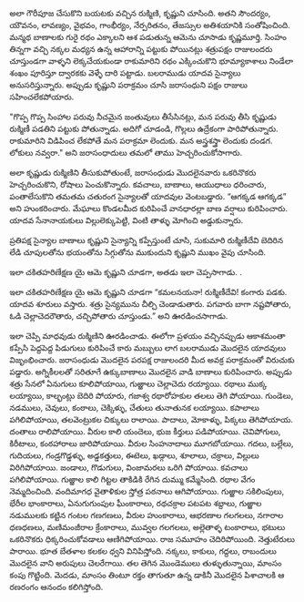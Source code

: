 ﻿అలా గౌరీపూజ చేసుకొని బయటకు వచ్చిన రుక్మిణి, కృష్ణుని చూసింది. అతని సౌందర్యం, యౌవనం, లావణ్యం, వైభవం, గాంభీర్యం, నేర్పరితనం, తేజస్సుల అతిశయానికి సంతోషించింది. మన్మథ బాణాలకు గురై రథం ఎక్కాలని ఆశ పడుతున్న ఆమెను చూసాడు కృష్ణమూర్తి. సింహం తిన్నగా వచ్చి నక్కల మధ్యన ఉన్న ఆహారాన్ని పట్టుకు పోయినట్లు శత్రుపక్షం రాజులందరు చూస్తుండగా వాళ్ళని లెక్కచేయకుండా రాకుమారిని రథం ఎక్కించుకొని భూమ్యాకాశాలు నిండేలా శంఖం పూరిస్తూ ద్వారకకు వెళ్ళే దారి పట్టాడు. బలరాముడు యాదవ సైన్యాలు అనుసరిస్తున్నారు. అప్పుడు కృష్ణుని పరాక్రమం చూసి జరాసంధుని పక్షం రాజులు సహించలేకపోయారు. 

"గొప్ప గొప్ప సింహాల పరువు నీచమైన జంతువులు తీసేసినట్లు, మన పరువు తీసి కృష్ణుడు రుక్మిణీ పడతిని పట్టుకు పోతున్నాడు. అదిగో చూడండి, గొల్లలు ఉద్రేకంగా పారిపోతున్నారు. రాకుమారిని విడిపించ లేకపోతే మన పరాక్రమా లెందుకు. మన అస్త్రశస్త్రా లెందుకు దండగ. లోకులు నవ్వరా." అని జరాసంధాదులు తమలో తాము హెచ్చరించుకోసాగారు. 

అలా కృష్ణుడు రుక్మిణిని తీసుకుపోతుంటే, జరాసంధుడు మొదలైనవారు ఒకరినొకరు హెచ్చరించుకొని, రోషాలు పెంచుకొన్నారు. కవచాలు, బాణాలు, ఆయుధాలు ధరించారు, పంతాలేసుకొని తమతమ చతురంగ సైన్యాలతో యాదవుల వెంటబడ్డారు. “ఆగక్కడ ఆగక్కడ” అని హుంకరించారు. మేఘాలు కొండలమీద కురిపించే వానధారల్లా బాణ వర్షాలు కురిపించారు. యాదవ సేనానాయకులు విల్లులెక్కుపెట్టి, వింటి తాళ్ళు మోగించి అడ్డుకున్నారు. 

ప్రతిపక్ష సైన్యాల బాణాలు కృష్ణుని సైన్యాన్ని కప్పేస్తుంటే చూసి, సుకుమారి రుక్మిణీదేవి బెదిరిన లేడి చూపులతోను భయంతోను సిగ్గుతోను ముకుందుని కృష్ణుని ముఖం వైపు చూసింది. 

ఇలా చకితహరిణేక్షణ యై ఆమె కృష్ణుని చూడగా, అతడు ఇలా చెప్పసాగాడు. . 

ఇలా చకితహరిణేక్షణ యై ఆమె కృష్ణుని చూడగా “కమలనయనా! రుక్మిణీదేవి! కంగారు పడకు. యాదవ శూరులు వస్తారు. శత్రు సైన్యమును చీల్చి చెండాడుతారు. పగవారు బాగా నష్టపోతారు, ఓడి చెల్లాచెదరౌతారు, చచ్చిపోతారు చూస్తుండు.” అని ఊరడించసాగాడు. 

ఇలా చెప్పి మాధవుడు రుక్మిణిని ఊరడించాడు. ఈలోగా ప్రళయం వచ్చినప్పుడు ఆకాశమంతా కప్పేసి పెద్దపెద్ద పిడుగులు కురిపించే కారు మబ్బులు లాగ బలరాముడు మొదలైన యాదవులు విజృంభించారు. జరాసంధుడు మొదలైన పరపక్ష రాజులందరి మీద అవక్ర పరాక్రమంతో విరుచుకు పడ్డారు. అగ్నికీలలతో సరితూగే ఉక్కుబాణాలు మొదలైన వాడి బాణాలు కురిపించారు. అప్పుడు శత్రు సేనలో ఏనుగులు కూలిపోయాయి, గుఱ్ఱాలు చెల్లాచెదు రయ్యాయి. రథాలు ముక్క లయ్యాయి, కాల్భంట్లు బెదిరి పోయారు, గజాశ్వ రథారోహకుల తలలు తెగి పోయాయి. గుండెలు, నడములు, చెవులు, కంఠాలు, చెక్కిళ్ళు, చేతులు తునాతునక లయ్యాయి. కపాలాలు పగిలిపోయాయి, తలవెంట్రుకల చిక్కులు రాలాయి. పాదాలు, మోకాళ్ళు, పిక్కలు తెగిపోయాయ. దంతాలు రాలిపోయాయి. వీరుల కాలి యందెలు, భుజ కీర్తులు పడిపోయాయి. చెవిపోగులు, కిరీటాలు, కంఠహారాలు జారిపోయాయి. వీరుల సింహనాదాలు మూగబోయాయి. గదలు, బల్లేలు, గుదియలు, గండ్రగొడ్డళ్ళు, అడ్డకత్తులు, ఈటెలు, ఖడ్గాలు, శూలాలు, చక్రాలు, విల్లులు విరిగిపోయాయి. జండాలు, గొడుగులు, వింజామరలు ఒరిగి పోయాయి. కవచాలు పగిలిపోయాయి. గుఱ్ఱాల కాలి గిట్టల తాకిడికి రేగిన దుమ్ము కమ్మేసింది. రథాల వేగం నెమ్మదించింది. వందిమాగధ వైతాళికుల స్తోత్ర పఠనాలు ఆగిపోయాయి. గుఱ్ఱాల సకిలింపులు, భేరీల భాంకారాలు, ఏనుగుగుంపుల ఘీంకారాలు, రథచక్రాల పటపట శబ్దాలు, గుఱ్ఱాల నడుములకు కట్టిన గంటల గణగణలు, వీరుల హుంకారాలు, ఆభరణాల గలగలలు, నగారాల ధణధణలు, మణిమంజీరాల క్రేంకారాలు, మువ్వల గలగలలు, అల్లెతాళ్ళ టంకారాలు, భటులు ఒకరినొకరు ధిక్కరించుకోవడాలు ఆణిగిపోయాయి. రాజ సమూహం చెదిరిపోయింది. నెత్తుటేరులు పారాయి. భూత బేతళాల కలకల ధ్వని వినిపిస్తోంది. నక్కలు, కాకులు, గద్దలు, రాబందులు మొదలైన వాని అరుపులు చెలరేగాయి. తల తెగిన మొండెములు తుళ్ళుతున్నాయి, మాంసం కంపు గొట్టింది. మెదడు, మాంసం తింటూ రక్తం తాగుతూ ఉన్న డాకినీ మొదలైన పిశాచాలకి ఆ రణరంగం ఆనందం కలిగిస్తోంది. 

